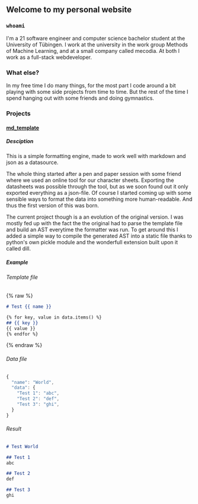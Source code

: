 ## Welcome to my personal website

### `whoami`

I'm a 21 software engineer and computer science bachelor student at the University of Tübingen. I work at the university in the work group Methods of Machine Learning, and at a small company called mecodia. At both I work as a full-stack webdeveloper.

### What else?

In my free time I do many things, for the most part I code around a bit playing with some side projects from time to time. But the rest of the time I spend hanging out with some friends and doing gymnastics.

### Projects

#### [md_template](https://github.com/tim-fi/md_template)

##### Desciption
This is a simple formatting engine, made to work well with markdown and json as a datasource.

The whole thing started after a pen and paper session with some friend where we used an online tool for our character sheets. Exporting the datasheets was possible through the tool, but as we soon found out it only exported everything as a json-file. Of course I started coming up with some sensible ways to format the data into something more human-readable. And thus the first version of this was born.

The current project though is a an evolution of the original version. I was mostly fed up with the fact the the original had to parse the template file and build an AST everytime the formatter was run. To get around this I added a simple way to compile the generated AST into a static file thanks to python's own pickle module and the wonderfull extension built upon it called dill.

##### Example
###### Template file
{% raw %}
```md
# Test {{ name }}

{% for key, value in data.items() %}
## {{ key }}
{{ value }}
{% endfor %}
```
{% endraw %}
###### Data file
```javascript
{
  "name": "World",
  "data": {
    "Test 1": "abc",
    "Test 2": "def",
    "Test 3": "ghi",
  }
}
```
###### Result
```md
# Test World

## Test 1
abc

## Test 2
def

## Test 3
ghi
```
